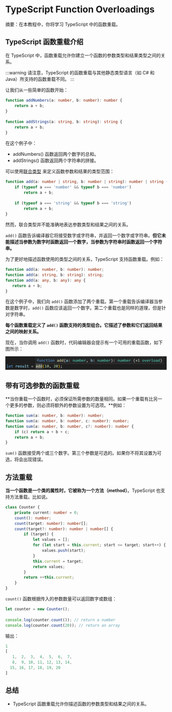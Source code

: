 # TypeScript Function Overloadings

摘要：在本教程中，你将学习 TypeScript 中的函数重载。

## TypeScript 函数重载介绍

在 TypeScript 中，函数重载允许你建立一个函数的参数类型和结果类型之间的关系。

:::warning
请注意，TypeScript 的函数重载与其他静态类型语言（如 C# 和 Java）所支持的函数重载不同。
:::

让我们从一些简单的函数开始：

```ts
function addNumbers(a: number, b: number): number {
    return a + b;
}

function addStrings(a: string, b: string): string {
    return a + b;
}
```

在这个例子中：

- addNumbers() 函数返回两个数字的总和。
- addStrings() 函数返回两个字符串的拼接。

可以使用[联合类型](../basis-types/union-type) 来定义函数参数和结果的类型范围：

```ts
function add(a: number | string, b: number | string): number | string {
    if (typeof a === 'number' && typeof b === 'number')
        return a + b;

    if (typeof a === 'string' && typeof b === 'string')
        return a + b;
}
```

然而，联合类型并不能准确地表达参数类型和结果之间的关系。

`add()` 函数告诉编译器它将接受数字或字符串，并返回一个数字或字符串。**但它未能描述当参数为数字时函数返回一个数字，当参数为字符串时函数返回一个字符串。**

为了更好地描述函数使用的类型之间的关系，TypeScript 支持函数重载。例如：

```ts
function add(a: number, b: number): number;
function add(a: string, b: string): string;
function add(a: any, b: any): any {
   return a + b;
}
```

在这个例子中，我们向 `add()` 函数添加了两个重载。第一个重载告诉编译器当参数是数字时，`add()` 函数应该返回一个数字。第二个重载也是同样的道理，但是针对字符串。

**每个函数重载定义了 `add()` 函数支持的类型组合。它描述了参数和它们返回结果之间的映射关系。**

现在，当你调用 `add()` 函数时，代码编辑器会提示有一个可用的重载函数，如下图所示：

<img src="/typescript-function-overloadings.png" />

## 带有可选参数的函数重载

**当你重载一个函数时，必须保证所需参数的数量相同。如果一个重载有比另一个更多的参数，则必须将额外的参数设置为可选项。**例如：

```ts
function sum(a: number, b: number): number;
function sum(a: number, b: number, c: number): number;
function sum(a: number, b: number, c?: number): number {
    if (c) return a + b + c;
    return a + b;
}

```

`sum()` 函数接受两个或三个数字。第三个参数是可选的。如果你不将其设置为可选，将会出现错误。

## 方法重载

**当一个函数是一个类的属性时，它被称为一个方法（method）**。TypeScript 也支持方法重载。比如说。

```ts
class Counter {
    private current: number = 0;
    count(): number;
    count(target: number): number[];
    count(target?: number): number | number[] {
        if (target) {
            let values = [];
            for (let start = this.current; start <= target; start++) {
                values.push(start);
            }
            this.current = target;
            return values;
        }
        return ++this.current;
    }
}
```

`count()` 函数根据传入的参数数量可以返回数字或数组：

```ts
let counter = new Counter();

console.log(counter.count()); // return a number
console.log(counter.count(20)); // return an array
```

输出：

```ts
1
[
   1,  2,  3,  4,  5,  6,  7,
   8,  9, 10, 11, 12, 13, 14,
  15, 16, 17, 18, 19, 20     
]
```

## 总结

- TypeScript 函数重载允许你描述函数的参数类型和结果之间的关系。
